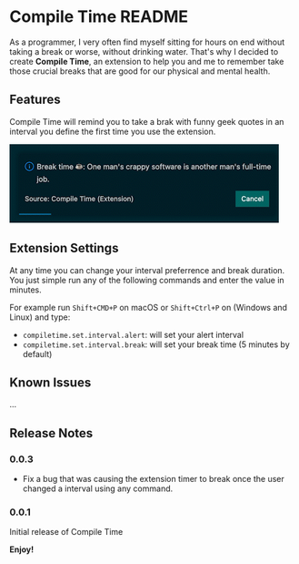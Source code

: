 # Compile Time README

As a programmer, I very often find myself sitting for hours on end without taking a break or worse, without drinking water. That's why I decided to create **Compile Time**, an extension to help you and me to remember take those crucial breaks that are good for our physical and mental health.

## Features

Compile Time will remind you to take a brak with funny geek quotes in an interval you define the first time you use the extension.

![alert.gif](images/alert.gif)

## Extension Settings

At any time you can change your interval preferrence and break duration. You just simple run any of the following commands and enter the value in minutes.

For example run `Shift+CMD+P` on macOS or `Shift+Ctrl+P` on (Windows and Linux) and type:

- `compiletime.set.interval.alert`: will set your alert interval
- `compiletime.set.interval.break`: will set your break time (5 minutes by default)

## Known Issues

...

## Release Notes

### 0.0.3

- Fix a bug that was causing the extension timer to break once the user changed a interval using any command.

### 0.0.1

Initial release of Compile Time

**Enjoy!**

